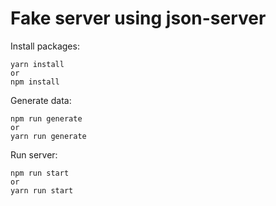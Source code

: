 # Fake server using json-server

Install packages:
```
yarn install
or 
npm install
```

Generate data:
```
npm run generate
or
yarn run generate
```

Run server:
```
npm run start
or
yarn run start
```
